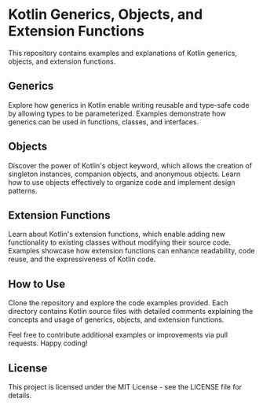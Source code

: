 # Kotlin Generics, Objects, and Extension Functions
This repository contains examples and explanations of Kotlin generics, objects, and extension functions.

## Generics
Explore how generics in Kotlin enable writing reusable and type-safe code by allowing types to be parameterized. Examples demonstrate how generics can be used in functions, classes, and interfaces.

## Objects
Discover the power of Kotlin's object keyword, which allows the creation of singleton instances, companion objects, and anonymous objects. Learn how to use objects effectively to organize code and implement design patterns.

## Extension Functions
Learn about Kotlin's extension functions, which enable adding new functionality to existing classes without modifying their source code. Examples showcase how extension functions can enhance readability, code reuse, and the expressiveness of Kotlin code.

## How to Use
Clone the repository and explore the code examples provided. Each directory contains Kotlin source files with detailed comments explaining the concepts and usage of generics, objects, and extension functions.

Feel free to contribute additional examples or improvements via pull requests. Happy coding!

## License
This project is licensed under the MIT License - see the LICENSE file for details.
